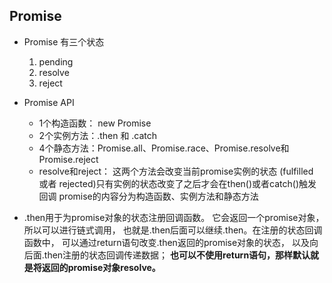 Promise 
--
* Promise 有三个状态 
    1. pending
    2. resolve
    3. reject
* Promise API 
    * 1个构造函数： new Promise
    * 2个实例方法：.then 和 .catch
    * 4个静态方法：Promise.all、Promise.race、Promise.resolve和Promise.reject
    * resolve和reject： 这两个方法会改变当前promise实例的状态
    (fulfilled 或者 rejected)只有实例的状态改变了之后才会在then()或者catch()触发回调
    promise的内容分为构造函数、实例方法和静态方法
    
* .then用于为promise对象的状态注册回调函数。
它会返回一个promise对象，所以可以进行链式调用，
也就是.then后面可以继续.then。在注册的状态回调函数中，
可以通过return语句改变.then返回的promise对象的状态，
以及向后面.then注册的状态回调传递数据；
**也可以不使用return语句，那样默认就是将返回的promise对象resolve。**
    

    
    